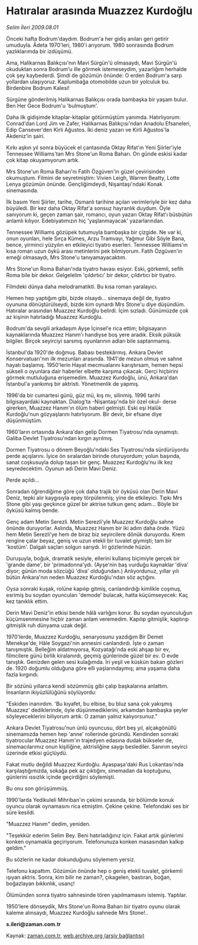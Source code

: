 # Hatıralar arasında Muazzez Kurdoğlu

*Selim İleri 2009.08.01*

<tr><td class="metin" colspan="2" style="padding-top: 20px; padding-left: 5px; padding-right: 10px;">Önceki hafta Bodrum'daydım. Bodrum'a her gidiş anıları geri getirir umuduyla. Âdeta 1970'leri, 1980'i arıyorum. 1980 sonrasında Bodrum yazlıklarımda bir izdüşümü.</td></tr><tr><td class="metin" colspan="2" style="padding-top: 20px; padding-left: 5px; padding-right: 10px;"><p>Ama, Halikarnas Balıkçısı'nın Mavi Sürgün'ü olmasaydı, Mavi Sürgün'ü okuduktan sonra Bodrum'u ille görmek istemeseydim, yazarlığım herhalde çok şey kaybederdi. Şimdi de gözümün önünde: O erden Bodrum'a sarp yollardan ulaşıyoruz. Kaplumbağa otomobilde uzun bir yolculuk bu. Birdenbire Bodrum Kalesi!
<p>Sürgüne gönderilmiş Halikarnas Balıkçısı orada bambaşka bir yaşam bulur. Ben Her Gece Bodrum'u 'bulmuştum'.
<p>Daha ilk gidişimde kitaplar-kitaplar götürmüştüm yanımda. Hatırlıyorum: Conrad'dan Lord Jim ve Zafer, Halikarnas Balıkçısı'ndan Anadolu Efsaneleri, Edip Cansever'den Kirli Ağustos. İki deniz yazarı ve Kirli Ağustos'la Akdeniz'in şairi.
<p>Kırkı aşkın yıl sonra büyücek el çantasında Oktay Rifat'ın Yeni Şiirler'iyle Tennessee Williams'tan Mrs Stone'un Roma Baharı. On günde eskisi kadar çok kitap okuyamıyorum artık.
<p>Mrs Stone'un Roma Baharı'nı Fatih Özgüven'in güzel çevirisinden okumuştum. Filmini de seyretmiştim: Vivien Leigh, Warren Beatty, Lotte Lenya gözümün önünde. Gençliğimdeydi, Nişantaşı'ndaki Konak sinemasında.
<p>İlk basım Yeni Şiirler, tarihe, Osmanlı tarihine açılan verimleriyle bir kez daha büyüledi. Bir kez daha Oktay Rifat'a sonsuz hayranlık duydum. Öyle sanıyorum ki, geçen zaman şair, romancı, oyun yazarı Oktay Rifat'ı büsbütün anlamlı kılıyor. Edebiyatımızın hiç 'yaşlanmayacak' yazarlarından.
<p>Tennessee Williams gözüpek tutumuyla bambaşka bir çizgide. Ne var ki, onun oyunları, hele Sırça Kümes, Arzu Tramvayı, Yağmur Gibi Söyle Bana, bence, yirminci yüzyılın en etkileyici tiyatro eserleri. Tennessee Williams'ın kısa roman uzun öykü arası metinlerini pek bilmiyorum. Fatih Özgüven'in emeği olmasaydı, Mrs Stone'u tanıyamayacaktım.
<p>Mrs Stone'un Roma Baharı'nda tiyatro havası esiyor. Eski, görkemli, sefih Roma bile bir dekor. Gelgelelim 'çıldırtıcı' bir dekor, çıldırtıcı bir tiyatro.
<p>Filmdeki dünya daha melodramatikti. Bu kısa roman yaralayıcı.
<p>Hemen hep yaptığım gibi, bizde olsaydı... sinemaya değil de, tiyatro oyununa dönüştürülseydi, bizde kim oynardı Mrs Stone'u diye düşündüm. Hatıralar arasından Muazzez Kurdoğlu belirdi. İçim sızladı. Günümüzde çok az kişinin hatırladığı Muazzez Kurdoğlu.
<p>Bodrum'da sevgili arkadaşım Ayşe İçinsel'e rica ettim; bilgisayarın kaynaklarında Muazzez Hanım'ı handiyse boş yere aradık. Eksik püksük bilgiler. Birçok seyirciyi sarsmış oyunlarının adları bile saptanmamış.
<p>İstanbul'da 1920'de doğmuş. Babası bestekârmış. Ankara Devlet Konservatuarı'nın ilk mezunları arasında. 1941'de mezun olmuş ve sahne hayatı başlamış. 1950'lerin Hayat mecmualarını karıştırsam, hemen hepsi sükseli o oyunlara dair haberler elbette karşıma çıkacak. Gerçi hiçbirini görmek mutluluğuna erişemedim. Muazzez Kurdoğlu, ünü, Ankara'dan İstanbul'a yankımış bir aktristi. Yönetmenlik de yapmış.
<p>1996'da bir cumartesi günü, güz mü, kış mı, silinmiş. 1996 tarihi bilgisayardaki kaynaktan. Dialog'ta -Nişantaşı'nda bir özel okul- derse girerken, Muazzez Hanım'ın ölüm haberi gelmişti. Eski eşi Halûk Kurdoğlu'nun gözyaşlarını hatırlıyorum. Bir devir, bir efsane diye düşünmüştüm.
<p>1960'ların ortasında Ankara'dan gelip Dormen Tiyatrosu'nda oynamıştı. Galiba Devlet Tiyatrosu'ndan kırgın ayrılmış.
<p>Dormen Tiyatrosu o dönem Beyoğlu'ndaki Ses Tiyatrosu'nda sürdürüyordu perde açışlarını. İyice ön sıralardan birinde oturuyordum; yolun başında, sanat coşkusuyla dolup taşan bir genç. Muazzez Kurdoğlu'nu ilk kez seyredecektim. Oyunun adı Derin Mavi Deniz.
<p>Perde açıldı...
<p>Sonradan öğrendiğime göre çok daha trajik bir öyküsü olan Derin Mavi Deniz, tepki alır kaygısıyla epey törpülenmiş; yine de etkileyici. Tıpkı Mrs Stone gibi yaşı geçkince güzel bir aktrise tutkun genç adam... Böyle bir öyküsü kalmış bende.
<p>Genç adam Metin Serezli. Metin Serezli'yle Muazzez Kurdoğlu sahne önünde duruyorlar. Aslında, Muazzez Hanım bir iki adım daha önde. Yüzü hem Metin Serezli'ye hem de biraz biz seyircilere dönük duruyordu. Krem rengine çalar beyaz, geniş ve uzun etekli bir tuvalet giymişti; tam bir 'kostüm'. Dalgalı saçları solgun sarıydı. İri gözlerinde hüzün.
<p>Duruşuyla, boğuk, dramatik sesiyle, ellerini kullanış biçimiyle gerçek bir 'grande dame', bir 'primadonna'ydı. (Ayşe'nin baş vurduğu kaynaklar 'diva' diyor; günün moda sözcüğü 'diva' olduğundan.) Anlıyordunuz, yıllar yılı bütün Ankara'nın neden Muazzez Kurdoğlu'ndan söz açtığını.
<p>Oysa sonraki kuşak, rolüne kapılıp gitmiş, canlandırdığı kimlikle coşmuş, esrimiş bu soydan oyuncuları 'demode' bulacak, hatta küçümseyecek: Kaç kez tanıklık ettim.
<p>Derin Mavi Deniz'in etkisi bende hâlâ varlığını korur. Bu soydan oyunculuğun küçümsenmesine hiçbir zaman anlam veremedim. Kapılıp gitmişlik, kaptırıp gitmişlik ruh dünyama uzak değil.
<p>1970'lerde, Muazzez Kurdoğlu, senaryosunu yazdığım Bir Demet Menekşe'de, Hâle Soygazi'nin annesini canlandırdı. İşte o zaman tanışmıştık. Belleğim aldatmıyorsa, Kozyatağı'nda eski ahşap bir ev, filmcilere günü birlik kiralanırdı, geçmiş günlerinde güzel bir ev. O evde tanıştık. Genizden gelen sesi kulağımda. İri yeşil ve küskün bakan gözleri de. 1920 doğumlu olduğuna göre elli yaşlarındaymış; ama yaşama daha fazla kırgındı.
<p>Bir sözünü yıllarca kendi sözümmüş gibi çalıp başkalarına anlattım. İnsanların ikiyüzlülüğünü söylüyordu:
<p>"Eskiden inanırdım. 'Bu kıyafet, bu elbise, bu bluz sana çok yakışmış Muazzez' dediklerinde, öyle düşünmediklerini, arkamdan bambaşka şeyler söyleyeceklerini biliyorum artık. O zaman yalnız kalıyorsunuz."
<p>Ankara Devlet Tiyatrosu'nun ünlü oyuncusu, dört beş yıl, alçakgönüllü sinemamızda hemen hep 'anne' rollerinde göründü. Kendinden sonraki tiyatrocular Muazzez Hanım'ın trajedyen edasına dudak bükseler de, sinemacılarımız onun kişiliğine, aktrisliğine saygı beslediler. Sanırım seyirci üzerinde etkisi güçlüydü.
<p>Fakat mutlu değildi Muazzez Kurdoğlu. Ayaspaşa'daki Rus Lokantası'nda karşılaştığımızda, sokağa pek az çıktığını, sinemadan da koptuğunu, günlerini ıssızlık içinde geçirdiğini söylemişti.
<p>Bu onu son görüşümmüş.
<p>1990'larda Yedikuleli Mihriban'ın çekimi sırasında, bir bölümde konuk oyuncu olarak oynamasını rica etmiştim. Çekine çekine. Telefondaki ses bir süre kesildi.
<p>"Muazzez Hanım" dedim, yeniden.
<p>"Teşekkür ederim Selim Bey. Beni hatırladığınız için. Fakat artık günlerimi konken oynamakla geçiriyorum. Telefonunuza konken masasından kalkıp geldim."
<p>Bu sözlerin ne kadar dokunduğunu söylemem yersiz.
<p>Telefonu kapattım. Gözümün önünde hep o geniş etekli tuvalet, görkemli ışıyan aktris. Sonra, kim bilir ne zaman?, çıkagelen, bastıran, boğan, boğazlayan bıkkınlık, usanç!
<p>Ölümünden sonra tiyatro sahnesinde tören yapılmamasını istemiş. Yaptılar.
<p>1950'lere dönseydik, Mrs Stone'un Roma Baharı bir tiyatro oyunu olarak kaleme alınsaydı, Muazzez Kurdoğlu sahnede Mrs Stone!..
<p><b>s.ileri@zaman.com.tr</b><br/></p></p></p></p></p></p></p></p></p></p></p></p></p></p></p></p></p></p></p></p></p></p></p></p></p></p></p></p></p></p></p></p></p></p></p></td></tr>

Kaynak: [zaman.com.tr](http://zaman.com.tr/yazar.do?yazino=875359), [web.archive.org (arşiv bağlantısı)](http://web.archive.org/web/20090804193723/http://www.zaman.com.tr:80/yazar.do?yazino=875359)
